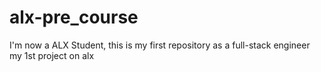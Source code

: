 # alx-pre_course
I'm now a ALX Student, this is my first repository as a full-stack engineer
my 1st project on alx
